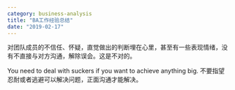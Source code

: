 ```yaml
---
category: business-analysis
title: "BA工作经验总结"
date: "2019-02-17"
---
```


对团队成员的不信任、怀疑，直觉做出的判断埋在心里，甚至有一些表现情绪，没有不直接与对方沟通，解除误会。这是不对的。

You need to deal with suckers if you want to achieve anything big. 不要指望忍耐或者逃避可以解决问题，正面沟通才能解决。
